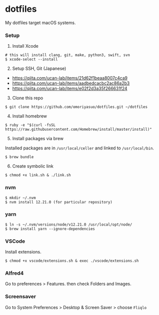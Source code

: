 # dotfiles

My dotfiles target macOS systems.

### Setup

1. Install Xcode

```
# this will install clang, git, make, python3, swift, svn
$ xcode-select --install
```

2. Setup SSH, Git (Japanese)

- https://qiita.com/ucan-lab/items/21d62f1beaa8007c4ca9
- https://qiita.com/ucan-lab/items/aadbedcacbc2ac86a2b3
- https://qiita.com/ucan-lab/items/e02f2d3a35f266631f24

3. Clone this repo

```
$ git clone https://github.com/omoriyasuo/dotfiles.git ~/dotfiles
```

4. Install homebrew

```
$ ruby -e "$(curl -fsSL https://raw.githubusercontent.com/Homebrew/install/master/install)"
```

5. Install packages via brew

Installed packages are in `/usr/local/celler` and linked to `/usr/local/bin`.

```
$ brew bundle
```

6. Create symbolic link

```
$ chmod +x link.sh & ./link.sh
```

### nvm

```
$ mkdir ~/.nvm
$ nvm install 12.21.0 (for particular repository)
```

### yarn

```
$ ln -s ~/.nvm/versions/node/v12.21.0 /usr/local/opt/node/
$ brew install yarn --ignore-dependencies
```

### VSCode

Install extensions.

```
$ chmod +x vscode/extensions.sh & exec ./vscode/extensions.sh
```

### Alfred4

Go to preferences > Features.
then check Folders and Images.

### Screensaver

Go to System Preferences > Desktop & Screen Saver > choose `Fliqlo`
